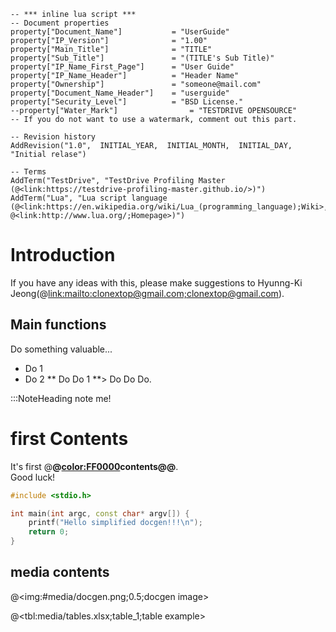 ```[lua]
-- *** inline lua script ***
-- Document properties
property["Document_Name"]			= "UserGuide"
property["IP_Version"]				= "1.00"
property["Main_Title"]				= "TITLE"
property["Sub_Title"]				= "(TITLE's Sub Title)"
property["IP_Name_First_Page"]		= "User Guide"
property["IP_Name_Header"]			= "Header Name"
property["Ownership"]				= "someone@mail.com"
property["Document_Name_Header"]	= "userguide"
property["Security_Level"]			= "BSD License."
--property["Water_Mark"]				= "TESTDRIVE OPENSOURCE"		-- If you do not want to use a watermark, comment out this part.

-- Revision history
AddRevision("1.0",	INITIAL_YEAR,  INITIAL_MONTH,  INITIAL_DAY,	"Initial relase")

-- Terms
AddTerm("TestDrive", "TestDrive Profiling Master (@<link:https://testdrive-profiling-master.github.io/>)")
AddTerm("Lua", "Lua script language (@<link:https://en.wikipedia.org/wiki/Lua_(programming_language);Wiki>, @<link:http://www.lua.org/;Homepage>)")
```


# Introduction

If you have any ideas with this, please make suggestions to Hyunng-Ki Jeong(@<link:mailto:clonextop@gmail.com;clonextop@gmail.com>).



 
## Main functions

Do something valuable...

* Do 1
* Do 2
** Do Do 1
**> Do Do Do.


:::NoteHeading
note me!


# first Contents

It's first @<b>@<color:FF0000>contents@</color>@</b>. \
Good luck!

```cpp
#include <stdio.h>

int main(int argc, const char* argv[]) {
	printf("Hello simplified docgen!!!\n");
	return 0;
}
```

 
## media contents
 
@<img:#media/docgen.png;0.5;docgen image>

 
@<tbl:media/tables.xlsx;table_1;table example>


